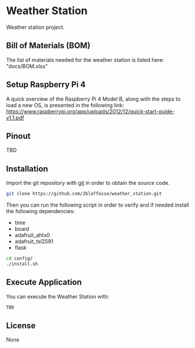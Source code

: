 # Weather Station

Weather station project.

## Bill of Materials (BOM)
The list of materials needed for the weather station is listed here: "docs/BOM.xlsx"

## Setup Raspberry Pi 4

A quick overview of the Raspberry Pi 4 Model B, along with the steps to load a new OS, is presented in the following link:
https://www.raspberrypi.org/app/uploads/2012/12/quick-start-guide-v1.1.pdf

## Pinout

TBD

## Installation

Import the git repository with [git](https://github.com/) in order to obtain the source code.

```bash
git clone https://github.com/Jblaffosse/weather_station.git
```

Then you can run the following script in order to verify and if needed install the following dependencies:
- time
- board
- adafruit_ahtx0
- adafruit_tsl2591
- flask

```bash
cd config/
./install.sh
```

## Execute Application
You can execute the Weather Station with:

```bash
TBD
```

## License
None